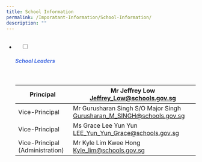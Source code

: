 ```yaml
---
title: School Information
permalink: /Imporatant-Information/School-Information/
description: ""
---
```

<ul class="jekyllcodex_accordion">
  <li>
    <input type="checkbox" id="accordion1">
		<label for="accordion1"><h5 style="color:RoyalBlue">School Leaders</h5></label>

    <div>
			
| Principal                       | Mr Jeffrey Low Jeffrey_Low@schools.gov.sg                             |
|---------------------------------|-----------------------------------------------------------------------|
| Vice-Principal                  | Mr Gurusharan Singh S/O Major Singh Gurusharan_M_SINGH@schools.gov.sg |
| Vice-Principal                  | Ms Grace Lee Yun Yun LEE_Yun_Yun_Grace@schools.gov.sg                 |
| Vice-Principal (Administration) | Mr Kyle Lim Kwee Hong Kyle_lim@schools.gov.sg                         |
			
		
		
		